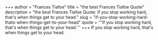 +++
author = "Frances Tiafoe"
title = "the best Frances Tiafoe Quote"
description = "the best Frances Tiafoe Quote: If you stop working hard, that's when things get to your head."
slug = "if-you-stop-working-hard-thats-when-things-get-to-your-head"
quote = '''If you stop working hard, that's when things get to your head.'''
+++
If you stop working hard, that's when things get to your head.
